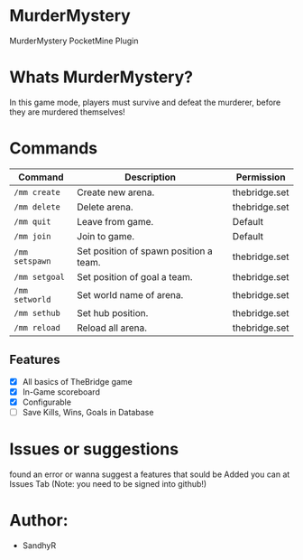 # MurderMystery
MurderMystery PocketMine Plugin

# Whats MurderMystery?
In this game mode, players must survive and defeat the murderer, before they are murdered themselves!

# Commands
Command | Description | Permission
--- | --- | ---
`/mm create` | Create new arena. | thebridge.set
`/mm delete` | Delete arena. | thebridge.set
`/mm quit` | Leave from game. | Default
`/mm join` | Join to game. | Default
`/mm setspawn` | Set position of spawn position a team. | thebridge.set
`/mm setgoal` | Set position of goal a team. | thebridge.set
`/mm setworld` | Set world name of arena. | thebridge.set
`/mm sethub` | Set hub position. | thebridge.set
`/mm reload` | Reload all arena. | thebridge.set

## Features
- [X] All basics of TheBridge game
- [X] In-Game scoreboard
- [X] Configurable
- [ ] Save Kills, Wins, Goals in Database

# Issues or suggestions 
found an error or wanna suggest a features that sould be Added
you can at Issues Tab (Note: you need to be signed into github!)

# Author:
- SandhyR
